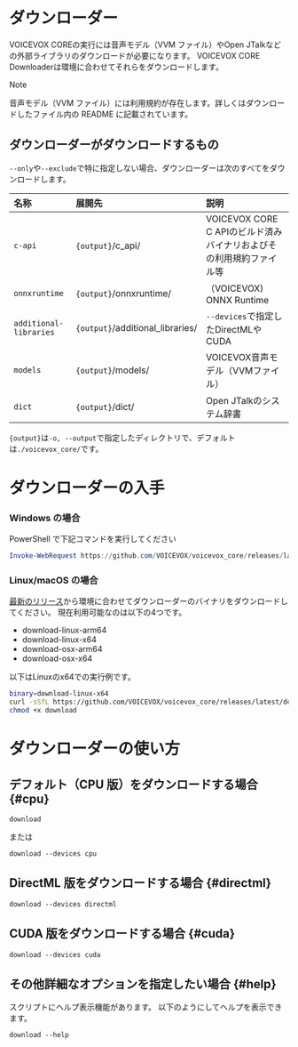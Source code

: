 # ダウンローダー

VOICEVOX COREの実行には音声モデル（VVM ファイル）やOpen JTalkなどの外部ライブラリのダウンロードが必要になります。
VOICEVOX CORE Downloaderは環境に合わせてそれらをダウンロードします。

> [!NOTE]
> 音声モデル（VVM ファイル）には利用規約が存在します。詳しくはダウンロードしたファイル内の README に記載されています。

## ダウンローダーがダウンロードするもの

`--only`や`--exclude`で特に指定しない場合、ダウンローダーは次のすべてをダウンロードします。

| 名称                   | 展開先                           | 説明                                                                |
| :--------------------- | :------------------------------- | :------------------------------------------------------------------ |
| `c-api`                | `{output}`/c_api/                | VOICEVOX CORE C APIのビルド済みバイナリおよびその利用規約ファイル等 |
| `onnxruntime`          | `{output}`/onnxruntime/          | （VOICEVOX) ONNX Runtime                                            |
| `additional-libraries` | `{output}`/additional_libraries/ | `--devices`で指定したDirectMLやCUDA                                 |
| `models`               | `{output}`/models/               | VOICEVOX音声モデル（VVMファイル）                                   |
| `dict`                 | `{output}`/dict/                 | Open JTalkのシステム辞書                                            |

`{output}`は`-o, --output`で指定したディレクトリで、デフォルトは`./voicevox_core/`です。

# ダウンローダーの入手

### Windows の場合

PowerShell で下記コマンドを実行してください

```PowerShell
Invoke-WebRequest https://github.com/VOICEVOX/voicevox_core/releases/latest/download/download-windows-x64.exe -OutFile ./download.exe
```

### Linux/macOS の場合

[最新のリリース](https://github.com/VOICEVOX/voicevox_core/releases/latest)から環境に合わせてダウンローダーのバイナリをダウンロードしてください。
現在利用可能なのは以下の4つです。

- download-linux-arm64
- download-linux-x64
- download-osx-arm64
- download-osx-x64

以下はLinuxのx64での実行例です。

```bash
binary=download-linux-x64
curl -sSfL https://github.com/VOICEVOX/voicevox_core/releases/latest/download/${binary} -o download
chmod +x download
```

# ダウンローダーの使い方

## デフォルト（CPU 版）をダウンロードする場合 {#cpu}

```
download
```

または

```
download --devices cpu
```

## DirectML 版をダウンロードする場合 {#directml}

```
download --devices directml
```

## CUDA 版をダウンロードする場合 {#cuda}

```
download --devices cuda
```

## その他詳細なオプションを指定したい場合 {#help}

スクリプトにヘルプ表示機能があります。
以下のようにしてヘルプを表示できます。

```
download --help
```
